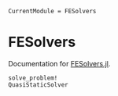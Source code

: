 ```@meta
CurrentModule = FESolvers
```

# FESolvers
Documentation for [FESolvers.jl](https://github.com/KnutAM/FESolvers.jl).


```@docs
solve_problem!
QuasiStaticSolver
```
